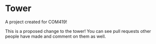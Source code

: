 # Tower
A project created for COM419!

This is a proposed change to the tower! 
You can see pull requests other people have made and comment on them as well.
